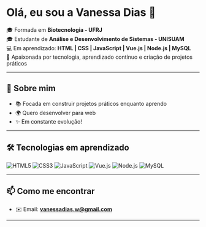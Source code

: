 # Olá, eu sou a Vanessa Dias 🌸

🎓 Formada em **Biotecnologia - UFRJ**  
🎓 Estudante de **Análise e Desenvolvimento de Sistemas - UNISUAM**  
💻 Em aprendizado: **HTML | CSS | JavaScript | Vue.js | Node.js | MySQL**  
🌱 Apaixonada por tecnologia, aprendizado contínuo e criação de projetos práticos  


---

## 🌸 Sobre mim

- 📚 Focada em construir projetos práticos enquanto aprendo  
- 🌍 Quero desenvolver para web 
- ✨ Em constante evolução!  

---

## 🛠️ Tecnologias em aprendizado
![HTML5](https://img.shields.io/badge/HTML5-E34F26?style=for-the-badge&logo=html5&logoColor=white)
![CSS3](https://img.shields.io/badge/CSS3-1572B6?style=for-the-badge&logo=css3&logoColor=white)
![JavaScript](https://img.shields.io/badge/JavaScript-F7DF1E?style=for-the-badge&logo=javascript&logoColor=black)
![Vue.js](https://img.shields.io/badge/Vue.js-35495E?style=for-the-badge&logo=vuedotjs&logoColor=4FC08D)
![Node.js](https://img.shields.io/badge/Node.js-43853D?style=for-the-badge&logo=node.js&logoColor=white)
![MySQL](https://img.shields.io/badge/MySQL-005C84?style=for-the-badge&logo=mysql&logoColor=white)

---

## 📫 Como me encontrar
- ✉️ Email: **vanessadias.w@gmail.com**    
---

